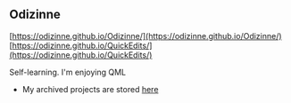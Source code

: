 ## Odizinne

[https://odizinne.github.io/Odizinne/](https://odizinne.github.io/Odizinne/)
[https://odizinne.github.io/QuickEdits/](https://odizinne.github.io/QuickEdits/)

Self-learning. I'm enjoying QML

- My archived projects are stored [here](https://github.com/orgs/OdznArchives/repositories)
